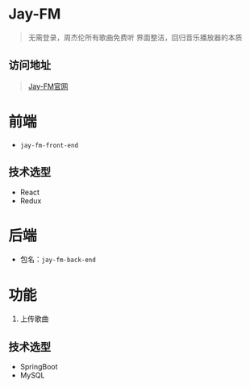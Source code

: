 # Jay-FM

> 无需登录，周杰伦所有歌曲免费听
> 界面整洁，回归音乐播放器的本质

## 访问地址

> [Jay-FM官网](http://www.xxl.cab)

# 前端

- `jay-fm-front-end`

## 技术选型

- React 
- Redux

# 后端

- 包名：`jay-fm-back-end`

# 功能

1. 上传歌曲


## 技术选型

- SpringBoot
- MySQL
